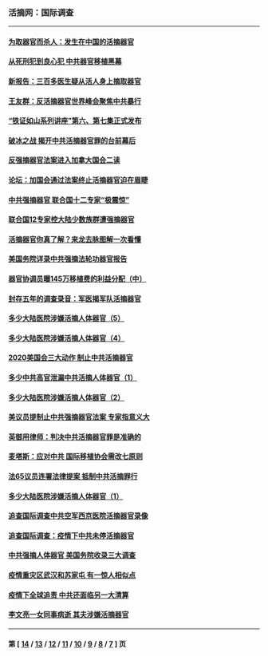 ### 活摘网：国际调查
---
#### [为取器官而杀人：发生在中国的活摘器官](../../pages/nf5947/n13794731.md?10110430) 
#### [从死刑犯到良心犯 中共器官移植黑幕](../../pages/nf5947/n13764669.md?10110430) 
#### [新报告：三百多医生疑从活人身上摘取器官](../../pages/nf5947/n13703044.md?10110430) 
#### [王友群：反活摘器官世界峰会聚焦中共暴行](../../pages/nf5947/n13250738.md?10110430) 
#### [“铁证如山系列讲座”第六、第七集正式发布](../../pages/nf5947/n13106287.md?10110430) 
#### [破冰之战 揭开中共活摘器官罪的台前幕后](../../pages/nf5947/n13082457.md?10110430) 
#### [反强摘器官法案进入加拿大国会二读](../../pages/nf5947/n13033450.md?10110430) 
#### [论坛：加国会通过法案终止活摘器官迫在眉睫](../../pages/nf5947/n13029839.md?10110430) 
#### [中共强摘器官 联合国十二专家“极震惊”](../../pages/nf5947/n13024313.md?10110430) 
#### [联合国12专家控大陆少数族群遭强摘器官](../../pages/nf5947/n13023877.md?10110430) 
#### [活摘器官你真了解？来龙去脉图解一次看懂](../../pages/nf5947/n13013820.md?10110430) 
#### [美国务院详录中共强摘法轮功器官报告](../../pages/nf5947/n12944519.md?10110430) 
#### [器官协调员曝145万移植费的利益分配（中）](../../pages/nf5947/n12894547.md?10110430) 
#### [封存五年的调查录音：军医揭军队活摘器官](../../pages/nf5947/n12798692.md?10110430) 
#### [多少大陆医院涉嫌活摘人体器官（5）](../../pages/nf5947/n12768383.md?10110430) 
#### [多少大陆医院涉嫌活摘人体器官（4）](../../pages/nf5947/n12664434.md?10110430) 
#### [2020美国会三大动作 制止中共活摘器官](../../pages/nf5947/n12682004.md?10110430) 
#### [多少中共高官泄漏中共活摘人体器官（1）](../../pages/nf5947/n12671234.md?10110430) 
#### [多少大陆医院涉嫌活摘人体器官（2）](../../pages/nf5947/n12655589.md?10110430) 
#### [美议员提制止中共强摘器官法案 专家指意义大](../../pages/nf5947/n12630561.md?10110430) 
#### [英御用律师：判决中共活摘器官罪是准确的](../../pages/nf5947/n12580740.md?10110430) 
#### [麦塔斯：应对中共 国际移植协会需改七原则](../../pages/nf5947/n12514711.md?10110430) 
#### [法65议员连署法律提案 抵制中共活摘罪行](../../pages/nf5947/n12437047.md?10110430) 
#### [多少大陆医院涉嫌活摘人体器官（1）](../../pages/nf5947/n12414284.md?10110430) 
#### [追查国际调查中共空军西京医院活摘器官录像](../../pages/nf5947/n12348837.md?10110430) 
#### [追查国际调查：疫情下中共未停活摘器官](../../pages/nf5947/n12273415.md?10110430) 
#### [中共强摘人体器官 美国务院收录三大调查](../../pages/nf5947/n12181488.md?10110430) 
#### [疫情重灾区武汉和苏家屯 有一惊人相似点](../../pages/nf5947/n12150824.md?10110430) 
#### [疫情下全球追责 中共还面临另一大清算](../../pages/nf5947/n12070397.md?10110430) 
#### [李文亮一女同事病逝 其夫涉嫌活摘器官](../../pages/nf5947/n11957882.md?10110430) 

---
#### 第 [ [14](./14.md?10110430) / [13](./13.md?10110430) / [12](./12.md?10110430) / [11](./11.md?10110430) / [10](./10.md?10110430) / [9](./9.md?10110430) / [8](./8.md?10110430) / [7](./7.md?10110430) ] 页
